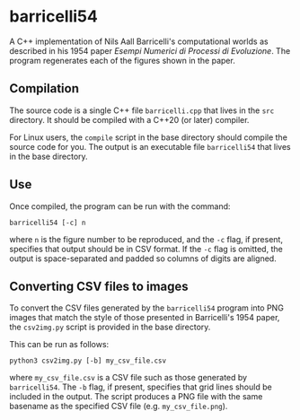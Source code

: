 # barricelli54
A C++ implementation of Nils Aall Barricelli's computational worlds as
described in his 1954 paper _Esempi Numerici di Processi di Evoluzione_.
The program regenerates each of the figures shown in the paper.

## Compilation
The source code is a single C++ file `barricelli.cpp` that lives in the `src` directory. It should be compiled with a C++20 (or later) compiler.

For Linux users, the `compile` script in the base directory should
compile the source code for you. The output is an executable file
`barricelli54` that lives in the base directory.

## Use
Once compiled, the program can be run with the command:
```
barricelli54 [-c] n
```
where `n` is the figure number to be reproduced, and the `-c` flag,
if present, specifies that output should be in CSV format. If the `-c`
flag is omitted, the output is space-separated and padded so columns
of digits are aligned.

## Converting CSV files to images
To convert the CSV files generated by the `barricelli54` program into
PNG images that match the style of those presented in Barricelli's 1954
paper, the `csv2img.py` script is provided in the base directory.

This can be run as follows:
```
python3 csv2img.py [-b] my_csv_file.csv
```
where `my_csv_file.csv` is a CSV file such as those generated by
`barricelli54`. The `-b` flag, if present, specifies that grid lines
should be included in the output. The script produces a PNG file
with the same basename as the specified CSV file (e.g. `my_csv_file.png`).



